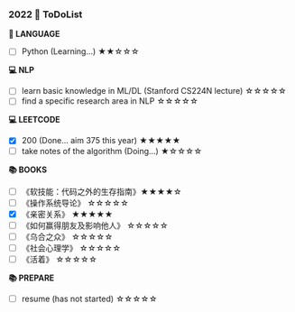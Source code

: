 ### 2022  🚩 ToDoList

**📰 LANGUAGE**

* [ ] Python (Learning...) ★★☆☆☆

**💻 NLP**

* [ ] learn basic knowledge in ML/DL (Stanford CS224N lecture) ☆☆☆☆☆
* [ ] find a specific research area in NLP ☆☆☆☆☆

**💻 LEETCODE**

* [x] 200 (Done... aim 375 this year) ★★★★★
* [ ] take notes of the algorithm (Doing...) ★☆☆☆☆

**📚 BOOKS**

* [ ] 《软技能：代码之外的生存指南》★★★★☆
* [ ] 《操作系统导论》 ☆☆☆☆☆
* [x] 《亲密关系》 ★★★★★
* [ ] 《如何赢得朋友及影响他人》 ☆☆☆☆☆
* [ ] 《乌合之众》 ☆☆☆☆☆
* [ ] 《社会心理学》 ☆☆☆☆☆
* [ ] 《活着》 ☆☆☆☆☆

**📚 PREPARE**

* [ ] resume (has not started) ☆☆☆☆☆
